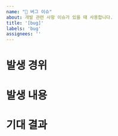 ```yaml
---
name: "🚨 버그 이슈"
about: 개발 관련 사항 이슈가 있을 때 사용합니다.
title: '[bug]'
labels: 'bug'
assignees: ''
---
```


# 발생 경위
<!-- 발생 시점, 발생 경로, 재현 가능 여부 -->

# 발생 내용
<!-- 에러 메시지, 스택 트레이스, 콘솔 로그 등 -->

# 기대 결과
<!-- 해당 이슈가 없었을 때의 기대 결과 -->

